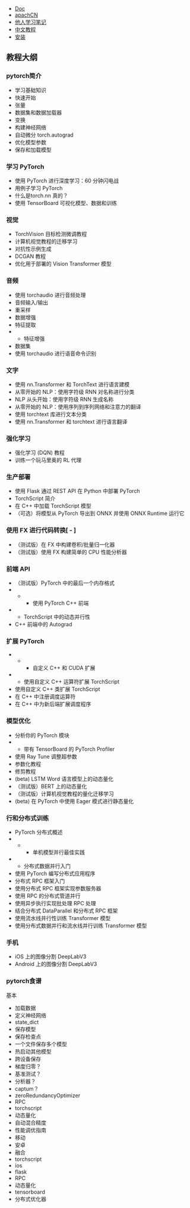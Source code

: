 - [Doc](https://pytorch.org/docs/stable/index.html)
- [apachCN](https://dl.apachecn.org/#/)
- [他人学习笔记](https://link.zhihu.com/?target=https%3A//pytorch.zhangxiann.com/)
- [中文教程](https://pytorch.apachecn.org/docs/1.7/01.html)
- [安装](https://pytorch.org/get-started/locally/)
## 教程大纲
### pytorch简介
- 学习基础知识
- 快速开始
- 张量
- 数据集和数据加载器
- 变换
- 构建神经网络
- 自动微分 torch.autograd
- 优化模型参数
- 保存和加载模型
### 学习 PyTorch
- 使用 PyTorch 进行深度学习：60 分钟闪电战
- 用例子学习 PyTorch
- 什么是torch.nn 真的？
- 使用 TensorBoard 可视化模型、数据和训练
### 视觉
- TorchVision 目标检测微调教程
- 计算机视觉教程的迁移学习
- 对抗性示例生成
- DCGAN 教程
- 优化用于部署的 Vision Transformer 模型
### 音频
- 使用 torchaudio 进行音频处理
- 音频输入/输出
- 重采样
- 数据增强
- 特征提取
- - 特征增强
- 数据集
- 使用 torchaudio 进行语音命令识别
### 文字
- 使用 nn.Transformer 和 TorchText 进行语言建模
- 从零开始的 NLP：使用字符级 RNN 对名称进行分类
- NLP 从头开始​​：使用字符级 RNN 生成名称
- 从零开始的 NLP：使用序列到序列网络和注意力的翻译
- 使用 torchtext 库进行文本分类
- 使用 nn.Transformer 和 torchtext 进行语言翻译
### 强化学习
- 强化学习 (DQN) 教程
- 训练一个玩马里奥的 RL 代理
### 生产部署
- 使用 Flask 通过 REST API 在 Python 中部署 PyTorch
- TorchScript 简介
- 在 C++ 中加载 TorchScript 模型
- （可选）将模型从 PyTorch 导出到 ONNX 并使用 ONNX Runtime 运行它
### 使用 FX 进行代码转换[ - ]
- （测试版）在 FX 中构建卷积/批量归一化器
- （测试版）使用 FX 构建简单的 CPU 性能分析器
### 前端 API
- （测试版）PyTorch 中的最后一个内存格式
- - - 使用 PyTorch C++ 前端
- - TorchScript 中的动态并行性
- C++ 前端中的 Autograd
### 扩展 PyTorch
- - - 自定义 C++ 和 CUDA 扩展
- - 使用自定义 C++ 运算符扩展 TorchScript
- 使用自定义 C++ 类扩展 TorchScript
- 在 C++ 中注册调度运算符
- 在 C++ 中为新后端扩展调度程序
### 模型优化
- 分析你的 PyTorch 模块
- - 带有 TensorBoard 的 PyTorch Profiler
- 使用 Ray Tune 调整超参数
- 参数化教程
- 修剪教程
- (beta) LSTM Word 语言模型上的动态量化
- （测试版）BERT 上的动态量化
- （测试版）计算机视觉教程的量化迁移学习
- (beta) 在 PyTorch 中使用 Eager 模式进行静态量化
### 行和分布式训练
- PyTorch 分布式概述
- - - 单机模型并行最佳实践
- - 分布式数据并行入门
- 使用 PyTorch 编写分布式应用程序
- 分布式 RPC 框架入门
- 使用分布式 RPC 框架实现参数服务器
- 使用 RPC 的分布式管道并行
- 使用异步执行实现批处理 RPC 处理
- 结合分布式 DataParallel 和分布式 RPC 框架
- 使用流水线并行性训练 Transformer 模型
- 使用分布式数据并行和流水线并行训练 Transformer 模型
### 手机
- iOS 上的图像分割 DeepLabV3
- Android 上的图像分割 DeepLabV3
### pytorch食谱
基本
- 加载数据
- 定义神经网络
- state_dict
- 保存模型
- 保存检查点
- 一个文件保存多个模型
- 热启动其他模型
- 跨设备保存
- 梯度归零？
- 基准测试？
- 分析器？
- captum？
- zeroRedundancyOptimizer
- RPC
- torchscript
- 动态量化
- 自动混合精度
- 性能调优指南
- 移动
- 安卓
- 融合
- torchscript
- ios
- flask
- RPC
- 动态量化
- tensorboard
- 分布式优化器
